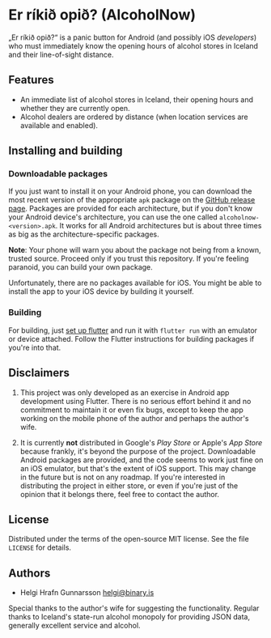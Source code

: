 # Er ríkið opið? (AlcoholNow)

„Er ríkið opið?“ is a panic button for Android (and possibly iOS *developers*) who must immediately know the opening hours of alcohol stores in Iceland and their line-of-sight distance.

## Features
- An immediate list of alcohol stores in Iceland, their opening hours and whether they are currently open.
- Alcohol dealers are ordered by distance (when location services are available and enabled).

## Installing and building

### Downloadable packages
If you just want to install it on your Android phone, you can download the most recent version of the appropriate `apk` package on the [GitHub release page](https://github.com/binary-is/alcoholnow/releases). Packages are provided for each architecture, but if you don't know your Android device's architecture, you can use the one called `alcoholnow-<version>.apk`. It works for all Android architectures but is about three times as big as the architecture-specific packages.

**Note**: Your phone will warn you about the package not being from a known, trusted source. Proceed only if you trust this repository. If you're feeling paranoid, you can build your own package.

Unfortunately, there are no packages available for iOS. You might be able to install the app to your iOS device by building it yourself.

### Building
For building, just [set up flutter](https://flutter.dev/docs/get-started/install) and run it with `flutter run` with an emulator or device attached. Follow the Flutter instructions for building packages if you're into that.

## Disclaimers
1. This project was only developed as an exercise in Android app development using Flutter. There is no serious effort behind it and no commitment to maintain it or even fix bugs, except to keep the app working on the mobile phone of the author and perhaps the author's wife.

2. It is currently **not** distributed in Google's *Play Store* or Apple's *App Store* because frankly, it's beyond the purpose of the project. Downloadable Android packages are provided, and the code seems to work just fine on an iOS emulator, but that's the extent of iOS support. This may change in the future but is not on any roadmap. If you're interested in distributing the project in either store, or even if you're just of the opinion that it belongs there, feel free to contact the author.

## License
Distributed under the terms of the open-source MIT license. See the file `LICENSE` for details.

## Authors
- Helgi Hrafn Gunnarsson <helgi@binary.is>

Special thanks to the author's wife for suggesting the functionality.
Regular thanks to Iceland's state-run alcohol monopoly for providing JSON data, generally excellent service and alcohol.
